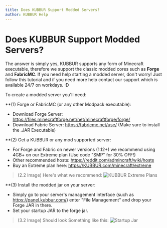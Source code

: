 ```yaml
---
title: Does KUBBUR Support Modded Servers?
author: KUBBUR Help
---
```


# Does KUBBUR Support Modded Servers?

The answer is simply yes, KUBBUR supports any form of Minecraft executable, therefore we support the classic modded cores such as **Forge** and **FabricMC**. 
If you need help starting a modded server, don't worry! Just follow this tutorial and if you need more help contact our support which is available 24/7 on workdays. :D

To create a modded server you'll need:

**(1) Forge or FabricMC (or any other Modpack executable):
  - Download Forge Server: https://files.minecraftforge.net/net/minecraftforge/forge/
  - Download Fabric Server: https://fabricmc.net/use/ (Make sure to install the .JAR Executable)

**(2) Get a KUBBUR or any mod supported server:
  - For Forge and Fabric on newer versions (1.12+) we recommend using 4GB+ on our Extreme plan (Use code "SMP" for 30% OFF!)
  - Other recommended hosts: https://reddit.com/admincraft/wiki/hosts
  - Buy an Extreme plan here: https://KUBBUR.com/minecraft/extreme

> (2.2 Image) Here's what we recommend: ![KUBBUR Extreme Plans](https://i.imgur.com/5KTYpUS.png)

**(3) Install the modded jar on your server:
  - Simply go to your server's management interface (such as https://panel.kubbur.com/) enter "File Management" and drop your Forge JAR in there. 
  - Set your startup JAR to the forge jar. 
  
> (3.2 Image) Should look Something like this: ![Startup Jar](https://i.imgur.com/2cwNNyi.png)
